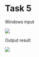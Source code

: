 Task 5
====================

Windows input 

![](https://github.com/DzmitrySiarheyeu/Epam/First-chapter-of-the-course/blob/master/Linear%20programs/Task%205/img/1.PNG)

Output result

![](https://github.com/DzmitrySiarheyeu/Epam/First-chapter-of-the-course/blob/master/Linear%20programs/Task%205/img/2.PNG)
